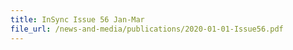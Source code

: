 ```yaml
---
title: InSync Issue 56 Jan-Mar
file_url: /news-and-media/publications/2020-01-01-Issue56.pdf
---
```


